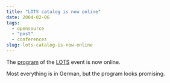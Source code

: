 ```yaml
---
title: "LOTS catalog is now online"
date: 2004-02-06
tags: 
  - opensource
  - "post"
  - conferences
slug: lots-catalog-is-now-online
---
```


The [program](http://www.lots.ch/LOTS_Veranstaltungskatalog.html) of the [LOTS](http://codeconsult.ch/bertrand/archives/000217.html) event is now online.

Most everything is in German, but the program looks promising.
